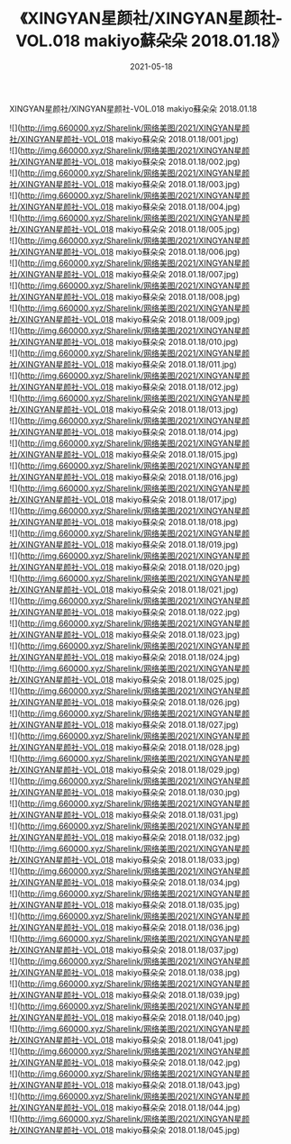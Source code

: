 ﻿---
layout: post
title:  《XINGYAN星颜社/XINGYAN星颜社-VOL.018 makiyo蘇朵朵 2018.01.18》
date:   2021-05-18
img: http://img.660000.xyz/Sharelink/网络美图/2021/XINGYAN星颜社/XINGYAN星颜社-VOL.018 makiyo蘇朵朵 2018.01.18/000.jpg
categories: [美女, 清纯, 唯美]
---

XINGYAN星颜社/XINGYAN星颜社-VOL.018 makiyo蘇朵朵 2018.01.18

 ![](http://img.660000.xyz/Sharelink/网络美图/2021/XINGYAN星颜社/XINGYAN星颜社-VOL.018 makiyo蘇朵朵 2018.01.18/001.jpg) <br>![](http://img.660000.xyz/Sharelink/网络美图/2021/XINGYAN星颜社/XINGYAN星颜社-VOL.018 makiyo蘇朵朵 2018.01.18/002.jpg) <br>![](http://img.660000.xyz/Sharelink/网络美图/2021/XINGYAN星颜社/XINGYAN星颜社-VOL.018 makiyo蘇朵朵 2018.01.18/003.jpg) <br>![](http://img.660000.xyz/Sharelink/网络美图/2021/XINGYAN星颜社/XINGYAN星颜社-VOL.018 makiyo蘇朵朵 2018.01.18/004.jpg) <br>![](http://img.660000.xyz/Sharelink/网络美图/2021/XINGYAN星颜社/XINGYAN星颜社-VOL.018 makiyo蘇朵朵 2018.01.18/005.jpg) <br>![](http://img.660000.xyz/Sharelink/网络美图/2021/XINGYAN星颜社/XINGYAN星颜社-VOL.018 makiyo蘇朵朵 2018.01.18/006.jpg) <br>![](http://img.660000.xyz/Sharelink/网络美图/2021/XINGYAN星颜社/XINGYAN星颜社-VOL.018 makiyo蘇朵朵 2018.01.18/007.jpg) <br>![](http://img.660000.xyz/Sharelink/网络美图/2021/XINGYAN星颜社/XINGYAN星颜社-VOL.018 makiyo蘇朵朵 2018.01.18/008.jpg) <br>![](http://img.660000.xyz/Sharelink/网络美图/2021/XINGYAN星颜社/XINGYAN星颜社-VOL.018 makiyo蘇朵朵 2018.01.18/009.jpg) <br>![](http://img.660000.xyz/Sharelink/网络美图/2021/XINGYAN星颜社/XINGYAN星颜社-VOL.018 makiyo蘇朵朵 2018.01.18/010.jpg) <br>![](http://img.660000.xyz/Sharelink/网络美图/2021/XINGYAN星颜社/XINGYAN星颜社-VOL.018 makiyo蘇朵朵 2018.01.18/011.jpg) <br>![](http://img.660000.xyz/Sharelink/网络美图/2021/XINGYAN星颜社/XINGYAN星颜社-VOL.018 makiyo蘇朵朵 2018.01.18/012.jpg) <br>![](http://img.660000.xyz/Sharelink/网络美图/2021/XINGYAN星颜社/XINGYAN星颜社-VOL.018 makiyo蘇朵朵 2018.01.18/013.jpg) <br>![](http://img.660000.xyz/Sharelink/网络美图/2021/XINGYAN星颜社/XINGYAN星颜社-VOL.018 makiyo蘇朵朵 2018.01.18/014.jpg) <br>![](http://img.660000.xyz/Sharelink/网络美图/2021/XINGYAN星颜社/XINGYAN星颜社-VOL.018 makiyo蘇朵朵 2018.01.18/015.jpg) <br>![](http://img.660000.xyz/Sharelink/网络美图/2021/XINGYAN星颜社/XINGYAN星颜社-VOL.018 makiyo蘇朵朵 2018.01.18/016.jpg) <br>![](http://img.660000.xyz/Sharelink/网络美图/2021/XINGYAN星颜社/XINGYAN星颜社-VOL.018 makiyo蘇朵朵 2018.01.18/017.jpg) <br>![](http://img.660000.xyz/Sharelink/网络美图/2021/XINGYAN星颜社/XINGYAN星颜社-VOL.018 makiyo蘇朵朵 2018.01.18/018.jpg) <br>![](http://img.660000.xyz/Sharelink/网络美图/2021/XINGYAN星颜社/XINGYAN星颜社-VOL.018 makiyo蘇朵朵 2018.01.18/019.jpg) <br>![](http://img.660000.xyz/Sharelink/网络美图/2021/XINGYAN星颜社/XINGYAN星颜社-VOL.018 makiyo蘇朵朵 2018.01.18/020.jpg) <br>![](http://img.660000.xyz/Sharelink/网络美图/2021/XINGYAN星颜社/XINGYAN星颜社-VOL.018 makiyo蘇朵朵 2018.01.18/021.jpg) <br>![](http://img.660000.xyz/Sharelink/网络美图/2021/XINGYAN星颜社/XINGYAN星颜社-VOL.018 makiyo蘇朵朵 2018.01.18/022.jpg) <br>![](http://img.660000.xyz/Sharelink/网络美图/2021/XINGYAN星颜社/XINGYAN星颜社-VOL.018 makiyo蘇朵朵 2018.01.18/023.jpg) <br>![](http://img.660000.xyz/Sharelink/网络美图/2021/XINGYAN星颜社/XINGYAN星颜社-VOL.018 makiyo蘇朵朵 2018.01.18/024.jpg) <br>![](http://img.660000.xyz/Sharelink/网络美图/2021/XINGYAN星颜社/XINGYAN星颜社-VOL.018 makiyo蘇朵朵 2018.01.18/025.jpg) <br>![](http://img.660000.xyz/Sharelink/网络美图/2021/XINGYAN星颜社/XINGYAN星颜社-VOL.018 makiyo蘇朵朵 2018.01.18/026.jpg) <br>![](http://img.660000.xyz/Sharelink/网络美图/2021/XINGYAN星颜社/XINGYAN星颜社-VOL.018 makiyo蘇朵朵 2018.01.18/027.jpg) <br>![](http://img.660000.xyz/Sharelink/网络美图/2021/XINGYAN星颜社/XINGYAN星颜社-VOL.018 makiyo蘇朵朵 2018.01.18/028.jpg) <br>![](http://img.660000.xyz/Sharelink/网络美图/2021/XINGYAN星颜社/XINGYAN星颜社-VOL.018 makiyo蘇朵朵 2018.01.18/029.jpg) <br>![](http://img.660000.xyz/Sharelink/网络美图/2021/XINGYAN星颜社/XINGYAN星颜社-VOL.018 makiyo蘇朵朵 2018.01.18/030.jpg) <br>![](http://img.660000.xyz/Sharelink/网络美图/2021/XINGYAN星颜社/XINGYAN星颜社-VOL.018 makiyo蘇朵朵 2018.01.18/031.jpg) <br>![](http://img.660000.xyz/Sharelink/网络美图/2021/XINGYAN星颜社/XINGYAN星颜社-VOL.018 makiyo蘇朵朵 2018.01.18/032.jpg) <br>![](http://img.660000.xyz/Sharelink/网络美图/2021/XINGYAN星颜社/XINGYAN星颜社-VOL.018 makiyo蘇朵朵 2018.01.18/033.jpg) <br>![](http://img.660000.xyz/Sharelink/网络美图/2021/XINGYAN星颜社/XINGYAN星颜社-VOL.018 makiyo蘇朵朵 2018.01.18/034.jpg) <br>![](http://img.660000.xyz/Sharelink/网络美图/2021/XINGYAN星颜社/XINGYAN星颜社-VOL.018 makiyo蘇朵朵 2018.01.18/035.jpg) <br>![](http://img.660000.xyz/Sharelink/网络美图/2021/XINGYAN星颜社/XINGYAN星颜社-VOL.018 makiyo蘇朵朵 2018.01.18/036.jpg) <br>![](http://img.660000.xyz/Sharelink/网络美图/2021/XINGYAN星颜社/XINGYAN星颜社-VOL.018 makiyo蘇朵朵 2018.01.18/037.jpg) <br>![](http://img.660000.xyz/Sharelink/网络美图/2021/XINGYAN星颜社/XINGYAN星颜社-VOL.018 makiyo蘇朵朵 2018.01.18/038.jpg) <br>![](http://img.660000.xyz/Sharelink/网络美图/2021/XINGYAN星颜社/XINGYAN星颜社-VOL.018 makiyo蘇朵朵 2018.01.18/039.jpg) <br>![](http://img.660000.xyz/Sharelink/网络美图/2021/XINGYAN星颜社/XINGYAN星颜社-VOL.018 makiyo蘇朵朵 2018.01.18/040.jpg) <br>![](http://img.660000.xyz/Sharelink/网络美图/2021/XINGYAN星颜社/XINGYAN星颜社-VOL.018 makiyo蘇朵朵 2018.01.18/041.jpg) <br>![](http://img.660000.xyz/Sharelink/网络美图/2021/XINGYAN星颜社/XINGYAN星颜社-VOL.018 makiyo蘇朵朵 2018.01.18/042.jpg) <br>![](http://img.660000.xyz/Sharelink/网络美图/2021/XINGYAN星颜社/XINGYAN星颜社-VOL.018 makiyo蘇朵朵 2018.01.18/043.jpg) <br>![](http://img.660000.xyz/Sharelink/网络美图/2021/XINGYAN星颜社/XINGYAN星颜社-VOL.018 makiyo蘇朵朵 2018.01.18/044.jpg) <br>![](http://img.660000.xyz/Sharelink/网络美图/2021/XINGYAN星颜社/XINGYAN星颜社-VOL.018 makiyo蘇朵朵 2018.01.18/045.jpg) <br>